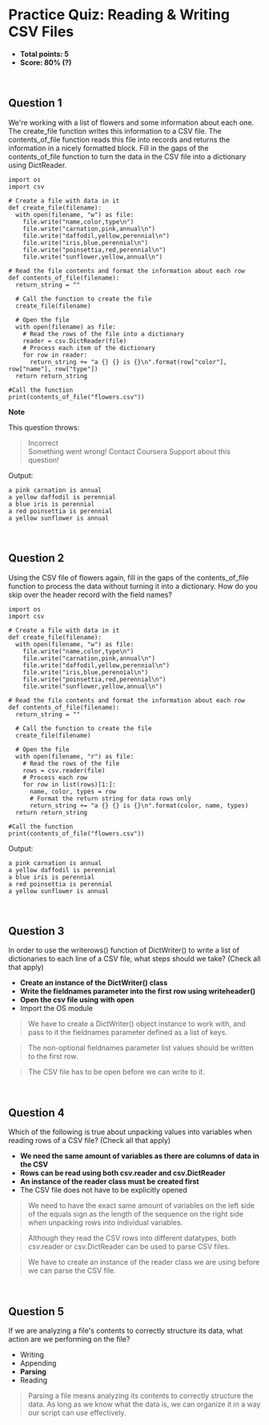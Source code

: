 # Practice Quiz: Reading & Writing CSV Files
* **Total points: 5**
* **Score: 80% (?)**

<br>

## Question 1

We're working with a list of flowers and some information about each one. The create_file function writes this information to a CSV file. The contents_of_file function reads this file into records and returns the information in a nicely formatted block. Fill in the gaps of the contents_of_file function to turn the data in the CSV file into a dictionary using DictReader.

```
import os
import csv

# Create a file with data in it
def create_file(filename):
  with open(filename, "w") as file:
    file.write("name,color,type\n")
    file.write("carnation,pink,annual\n")
    file.write("daffodil,yellow,perennial\n")
    file.write("iris,blue,perennial\n")
    file.write("poinsettia,red,perennial\n")
    file.write("sunflower,yellow,annual\n")

# Read the file contents and format the information about each row
def contents_of_file(filename):
  return_string = ""

  # Call the function to create the file 
  create_file(filename)

  # Open the file
  with open(filename) as file:
    # Read the rows of the file into a dictionary
    reader = csv.DictReader(file)
    # Process each item of the dictionary
    for row in reader:
      return_string += "a {} {} is {}\n".format(row["color"], row["name"], row["type"])
  return return_string

#Call the function
print(contents_of_file("flowers.csv"))
```

**Note**

This question throws:
> Incorrect\
Something went wrong! Contact Coursera Support about this question!

Output:
```
a pink carnation is annual
a yellow daffodil is perennial
a blue iris is perennial
a red poinsettia is perennial
a yellow sunflower is annual
```

<br>

## Question 2

Using the CSV file of flowers again, fill in the gaps of the contents_of_file function to process the data without turning it into a dictionary. How do you skip over the header record with the field names?

```
import os
import csv

# Create a file with data in it
def create_file(filename):
  with open(filename, "w") as file:
    file.write("name,color,type\n")
    file.write("carnation,pink,annual\n")
    file.write("daffodil,yellow,perennial\n")
    file.write("iris,blue,perennial\n")
    file.write("poinsettia,red,perennial\n")
    file.write("sunflower,yellow,annual\n")

# Read the file contents and format the information about each row
def contents_of_file(filename):
  return_string = ""

  # Call the function to create the file 
  create_file(filename)

  # Open the file
  with open(filename, "r") as file:
    # Read the rows of the file
    rows = csv.reader(file)
    # Process each row
    for row in list(rows)[1:]:
      name, color, types = row
      # Format the return string for data rows only
      return_string += "a {} {} is {}\n".format(color, name, types)
  return return_string

#Call the function
print(contents_of_file("flowers.csv"))
```

Output:

```
a pink carnation is annual
a yellow daffodil is perennial
a blue iris is perennial
a red poinsettia is perennial
a yellow sunflower is annual
```

<br>

## Question 3

In order to use the writerows() function of DictWriter() to write a list of dictionaries to each line of a CSV file, what steps should we take? (Check all that apply)

* **Create an instance of the DictWriter() class**
* **Write the fieldnames parameter into the first row using writeheader()**
* **Open the csv file using with open**
* Import the OS module

> We have to create a DictWriter() object instance to work with, and pass to it the fieldnames parameter defined as a list of keys.

> The non-optional fieldnames parameter list values should be written to the first row.

> The CSV file has to be open before we can write to it.

<br>

## Question 4

Which of the following is true about unpacking values into variables when reading rows of a CSV file? (Check all that apply)

* **We need the same amount of variables as there are columns of data in the CSV**
* **Rows can be read using both csv.reader and csv.DictReader**
* **An instance of the reader class must be created first**
* The CSV file does not have to be explicitly opened

> We need to have the exact same amount of variables on the left side of the equals sign as the length of the sequence on the right side when unpacking rows into individual variables.

> Although they read the CSV rows into different datatypes, both csv.reader or csv.DictReader can be used to parse CSV files.

> We have to create an instance of the reader class we are using before we can parse the CSV file.

<br>

## Question 5

If we are analyzing a file's contents to correctly structure its data, what action are we performing on the file?

* Writing
* Appending
* **Parsing**
* Reading

> Parsing a file means analyzing its contents to correctly structure the data. As long as we know what the data is, we can organize it in a way our script can use effectively.